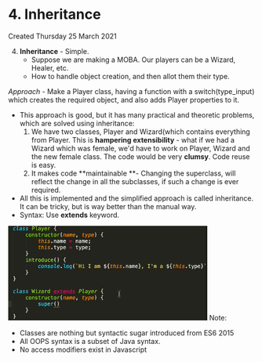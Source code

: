 # 4. Inheritance
Created Thursday 25 March 2021


4. **Inheritance** - Simple.
	* Suppose we are making a MOBA. Our players can be a Wizard, Healer, etc.
	* How to handle object creation, and then allot them their type.

*Approach* - Make a Player class, having a function with a switch(type_input) which creates the required object, and also adds Player properties to it.

* This approach is good, but it has many practical and theoretic problems, which are solved using inheritance:
	1. We have two classes, Player and Wizard(which contains everything from Player. This is **hampering extensibility** - what if we had a Wizard which was female, we'd have to work on Player, Wizard and the new female class. The code would be very **clumsy**. Code reuse is easy.
	2. It makes code **maintainable **- Changing the superclass, will reflect the change in all the subclasses, if such a change is ever required.
* All this is implemented and the simplified approach is called inheritance. It can be tricky, but is way better than the manual way.
* Syntax: Use **extends** keyword.

![](./4._Inheritance/pasted_image003.png)
Note:

* Classes are nothing but syntactic sugar introduced from ES6 2015
* All OOPS syntax is a subset of Java syntax.
* No access modifiers exist in Javascript


